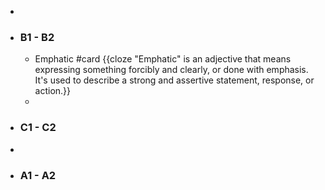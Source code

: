 -
- ### B1 - B2
	- Emphatic #card {{cloze "Emphatic" is an adjective that means expressing something forcibly and clearly, or done with emphasis. It's used to describe a strong and assertive statement, response, or action.}}
	-
- ### C1 - C2
-
- ### A1 - A2